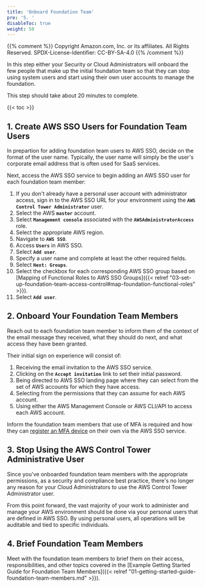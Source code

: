 ```yaml
---
title: 'Onboard Foundation Team'
pre: '5. '
disableToc: true
weight: 50
---
```


{{% comment %}}
Copyright Amazon.com, Inc. or its affiliates. All Rights Reserved.
SPDX-License-Identifier: CC-BY-SA-4.0
{{% /comment %}}

In this step either your Security or Cloud Administrators will onboard the few people that make up the initial foundation team so that they can stop using system users and start using their own user accounts to manage the foundation.

This step should take about 20 minutes to complete.

{{< toc >}}

## 1. Create AWS SSO Users for Foundation Team Users

In prepartion for adding foundation team users to AWS SSO, decide on the format of the user name.  Typically, the user name will simply be the user's corporate email address that is often used for SaaS services.

Next, access the AWS SSO service to begin adding an AWS SSO user for each foundation team member:

1. If you don't already have a personal user account with administrator access, sign in to the AWS SSO URL for your environment using the **`AWS Control Tower Administrator`** user.
2. Select the AWS **`master`** account.
3. Select **`Management console`** associated with the **`AWSAdministratorAccess`** role.
4. Select the appropriate AWS region.
5. Navigate to **`AWS SSO`**.
6. Access **`Users`** in AWS SSO.
7. Select **`Add user`**.
8. Specify a user name and complete at least the other required fields.
9. Select **`Next: Groups`**.
10. Select the checkbox for each corresponding AWS SSO group based on [Mapping of Functional Roles to AWS SSO Groups]({{< relref "03-set-up-foundation-team-access-control#map-foundation-functional-roles" >}}).
11. Select **`Add user`**.

## 2. Onboard Your Foundation Team Members 

Reach out to each foundation team member to inform them of the context of the email message they received, what they should do next, and what access they have been granted.

Their initial sign on experience will consist of:

1. Receiving the email invitation to the AWS SSO service.
1. Clicking on the **`Accept invitation`** link to set their initial password.
3. Being directed to AWS SSO landing page where they can select from the set of AWS accounts for which they have access.
4. Selecting from the permissions that they can assume for each AWS account.
5. Using either the AWS Management Console or AWS CLI/API to access each AWS account.

Inform the foundation team members that use of MFA is required and how they can [register an MFA device](https://docs.aws.amazon.com/singlesignon/latest/userguide/how-to-register-device.html) on their own via the AWS SSO service.

## 3. Stop Using the AWS Control Tower Administrative User

Since you've onboarded foundation team members with the appropriate permissions, as a security and compliance best practice, there's no longer any reason for your Cloud Administrators to use the AWS Control Tower Administrator user. 

From this point forward, the vast majority of your work to administer and manage your AWS environment should be done via your personal users that are defined in AWS SSO.  By using personal users, all operations will be auditable and tied to specific individuals.

## 4. Brief Foundation Team Members

Meet with the foundation team members to brief them on their access, responsibilities, and other topics covered in the [Example Getting Started Guide for Foundation Team Members]({{< relref "01-getting-started-guide-foundation-team-members.md" >}}).